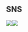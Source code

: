 ## SNS
<a href="https://velog.io/@euijoo3233" target="_blank"><img src="https://img.shields.io/badge/Velog-20C997?style=for-the-badge&logo=Velog&logoColor=white"/></a><a href="euijoo3233@gmail.com" target="_blank"><img src="https://img.shields.io/badge/Gmail-EA4335?style=for-the-badge&logo=Gmail&logoColor=white"/></a>





